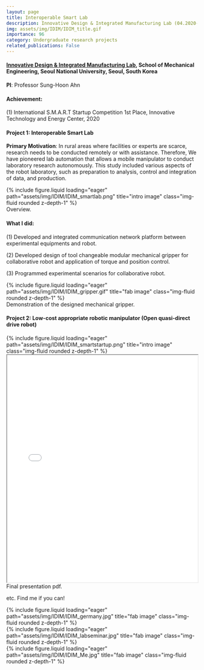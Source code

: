 ```yaml
---
layout: page
title: Interoperable Smart Lab
description: Innovative Design & Integrated Manufacturing Lab (04.2020-10.2020), Seoul National University, Seoul, South Korea
img: assets/img/IDIM/IDIM_title.gif
importance: 96
category: Undergraduate research projects
related_publications: False
---
```


#### **<a href='https://fab.snu.ac.kr/'>Innovative Design & Integrated Manufacturing Lab</a>**, School of Mechanical Engineering, Seoul National University, Seoul, South Korea

**PI**: Professor Sung-Hoon Ahn

#### **Achievement**: 

(1) International S.M.A.R.T Startup Competition 1st Place, Innovative Technology and Energy Center, 2020

#### **Project 1**: **Interoperable Smart Lab**

**Primary Motivation**: In rural areas where facilities or experts are scarce, research needs to be conducted remotely or with assistance. Therefore, We have pioneered lab automation that allows a mobile manipulator to conduct laboratory research autonomously. This study included various aspects of the robot laboratory, such as preparation to analysis, control and integration of data, and production.

<div class="row">
    <div class="col-sm mt-3 mt-md-0">
        {% include figure.liquid loading="eager" path="assets/img/IDIM/IDIM_smartlab.png" title="intro image" class="img-fluid rounded z-depth-1" %}
    </div>
</div>
<div class="caption">
    Overview.
</div>

#### **What I did**: 

(1) Developed and integrated communication network platform between experimental equipments and robot.

(2) Developed design of tool changeable modular mechanical gripper for collaborative robot and application of torque and position control.

(3) Programmed experimental scenarios for collaborative robot.


<div class="row">
    <div class="col-sm mt-3 mt-md-0">
        {% include figure.liquid loading="eager" path="assets/img/IDIM/IDIM_gripper.gif" title="fab image" class="img-fluid rounded z-depth-1" %}
    </div>
</div>
<div class="caption">
    Demonstration of the designed mechanical gripper.
</div>




#### **Project 2**: **Low-cost appropriate robotic manipulator (Open quasi-direct drive robot)**

<div class="row">
    <div class="col-sm mt-3 mt-md-0">
        {% include figure.liquid loading="eager" path="assets/img/IDIM/IDIM_smartstartup.png" title="intro image" class="img-fluid rounded z-depth-1" %}
    </div>
</div>
<iframe src="/assets/img/IDIM/IDIM_SMART_Skynet_ppt.pdf" width="100%" height="600px">
    This browser does not support PDFs. Please download the PDF to view it: <a href="/assets/img/IDIM/IDIM_SMART_Skynet_ppt.pdf">Download PDF</a>.
</iframe>
<div class="caption">
    Final presentation pdf.
</div>






etc. Find me if you can!
<div class="row">
    <div class="col-sm mt-3 mt-md-0">
        {% include figure.liquid loading="eager" path="assets/img/IDIM/IDIM_germany.jpg" title="fab image" class="img-fluid rounded z-depth-1" %}
    </div>
    <div class="col-sm mt-3 mt-md-0">
        {% include figure.liquid loading="eager" path="assets/img/IDIM/IDIM_labseminar.jpg" title="fab image" class="img-fluid rounded z-depth-1" %}
    </div>
</div>
<div class="row">
    <div class="col-sm mt-3 mt-md-0">
        {% include figure.liquid loading="eager" path="assets/img/IDIM/IDIM_Me.jpg" title="fab image" class="img-fluid rounded z-depth-1" %}
    </div>
</div>